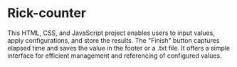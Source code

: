# Rick-counter
 This HTML, CSS, and JavaScript project enables users to input values, apply configurations, and store the results. The "Finish" button captures elapsed time and saves the value in the footer or a .txt file. It offers a simple interface for efficient management and referencing of configured values.

